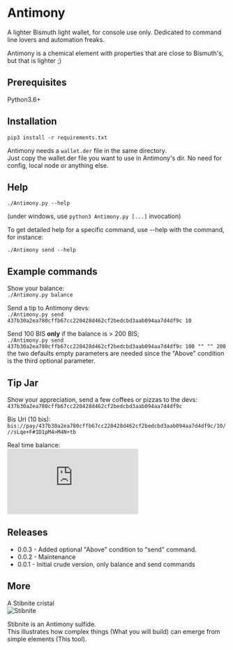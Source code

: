 # Antimony
A lighter Bismuth light wallet, for console use only. Dedicated to command line lovers and automation freaks.

Antimony is a chemical element with properties that are close to Bismuth's, but that is lighter ;)

## Prerequisites

Python3.6+

## Installation

`pip3 install -r requirements.txt`

Antimony needs a `wallet.der` file in the same directory.  
Just copy the wallet.der file you want to use in Antimony's dir. No need for config, local node or anything else.

## Help

`./Antimony.py --help`

(under windows, use `python3 Antimony.py [...]` invocation)

To get detailed help for a specific command, use --help with the command, for instance:

`./Antimony send --help`

## Example commands

Show your balance:  
`./Antimony.py balance`


Send a tip to Antimony devs:  
`./Antimony.py send 437b30a2ea780cffb67cc220428d462cf2bedcbd3aab094aa7d4df9c 10`


Send 100 BIS **only** if the balance is > 200 BIS;  
`./Antimony.py send 437b30a2ea780cffb67cc220428d462cf2bedcbd3aab094aa7d4df9c 100 "" "" 200`  
the two defaults empty parameters are needed since the "Above" condition is the third optional parameter.


## Tip Jar

Show your appreciation, send a few coffees or pizzas to the devs:  
`437b30a2ea780cffb67cc220428d462cf2bedcbd3aab094aa7d4df9c`

Bis Url (10 bis): `bis://pay/437b30a2ea780cffb67cc220428d462cf2bedcbd3aab094aa7d4df9c/10///sLqe+F#1D1pM4>M4N+tb`

Real time balance:  
![TipJar](https://eggpool.net/balance/index.php?address=437b30a2ea780cffb67cc220428d462cf2bedcbd3aab094aa7d4df9c)


## Releases

* 0.0.3 - Added optional "Above" condition to "send" command.
* 0.0.2 - Maintenance
* 0.0.1 - Initial crude version, only balance and send commands


## More

A Stibnite cristal  
![Stibnite](https://upload.wikimedia.org/wikipedia/commons/thumb/c/cd/Stibnite.jpg/640px-Stibnite.jpg)

Stibnite is an Antimony sulfide.  
This illustrates how complex things (What you will build) can emerge from simple elements (This tool).
